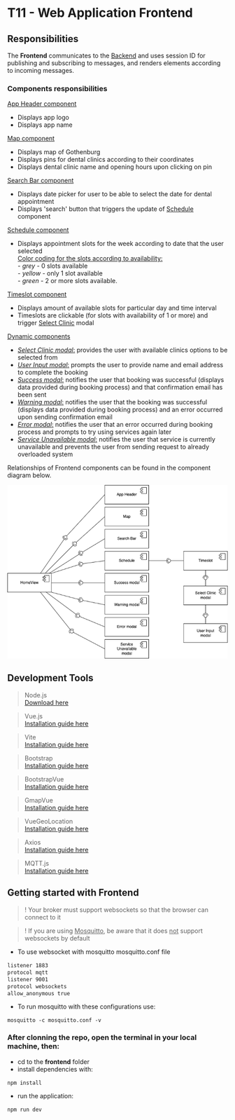 # T11 - Web Application Frontend

## Responsibilities
The **Frontend** communicates to the [Backend](../backend/README.md) and uses session ID for publishing and subscribing to messages, and renders elements according to incoming messages.

### Components responsibilities

<ins>App Header component</ins>
- Displays app logo
- Displays app name

<ins>Map component</ins>
- Displays map of Gothenburg
- Displays pins for dental clinics according to their coordinates
- Displays dental clinic name and opening hours upon clicking on pin

<ins>Search Bar component</ins>
- Displays date picker for user to be able to select the date for dental appointment
- Displays 'search' button that triggers the update of <ins>Schedule</ins> component

<ins>Schedule component</ins>
- Displays appointment slots for the week according to date that the user selected <br/>
<ins>Color coding for the slots according to availability:</ins><br/>
        - *grey* - 0 slots available<br/>
        - *yellow* - only 1 slot available<br/>
        - *green* - 2 or more slots available.

<ins>Timeslot component</ins>
- Displays amount of available slots for particular day and time interval
- Timeslots are clickable (for slots with availability of 1 or more) and trigger <ins>Select Clinic</ins> modal

<ins>Dynamic components</ins>
- <ins>*Select Clinic modal*:</ins> provides the user with available clinics options to be selected from
- <ins>*User Input modal*:</ins> prompts the user to provide name and email address to complete the booking
- <ins>*Success modal*:</ins> notifies the user that booking was successful (displays data provided during booking process) and that confirmation email has been sent
- <ins>*Warning modal*:</ins> notifies the user that the booking was successful (displays data provided during booking process) and an error occurred upon sending confirmation email
- <ins>*Error modal*:</ins> notifies the user that an error occurred during booking process and prompts to try using services again later
- <ins>*Service Unavailable modal*:</ins> notifies the user that service is currently unavailable and prevents the user from sending request to already overloaded system

Relationships of Frontend components can be found in the component diagram below.

![Component diagram](./assets/README_component_diagram.png)

## Development Tools
> Node.js <br> [Download here](https://nodejs.org/en/)

> Vue.js <br> [Installation guide here](https://vuejs.org/)

> Vite <br> [Installation guide here](https://vitejs.dev/)

> Bootstrap <br> [Installation guide here](https://getbootstrap.com/)

> BootstrapVue <br> [Installation guide here](https://bootstrap-vue.org/)

> GmapVue <br> [Installation guide here](https://diegoazh.github.io/gmap-vue/#v2-0-0)

> VueGeoLocation <br> [Installation guide here](https://console.cloud.google.com/welcome?project=clinics-368621&authuser=0&organizationId=1043303994003)

> Axios <br> [Installation guide here](https://axios-http.com/)

> MQTT.js <br> [Installation guide here](https://www.npmjs.com/package/mqtt)

## Getting started with Frontend

> ! Your broker must support websockets so that the browser can connect to it

> ! If you are using <ins>Mosquitto</ins>, be aware that it does <ins>not</ins> support websockets by default 
- To use websocket with mosquitto mosquitto.conf file

```
listener 1883
protocol mqtt
listener 9001
protocol websockets
allow_anonymous true
```
- To run mosquitto with these configurations use: 
```
mosquitto -c mosquitto.conf -v
```

### After clonning the repo, open the terminal in your local machine, then:
- cd to the **frontend** folder
- install dependencies with: 
```
npm install
```
- run the application:
```
npm run dev
```